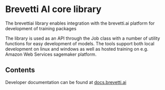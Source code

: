 # Brevetti AI core library
The brevettiai library enables integration with the brevetti.ai platform for development of training packages

The library is used as an API through the Job class with a number of utility functions for easy development of models.
The tools support both local development on linux and windows as well as hosted training on e.g. Amazon Web Services sagemaker platform.

## Contents
Developer documentation can be found at [docs.brevetti.ai](https://docs.brevetti.ai/)
